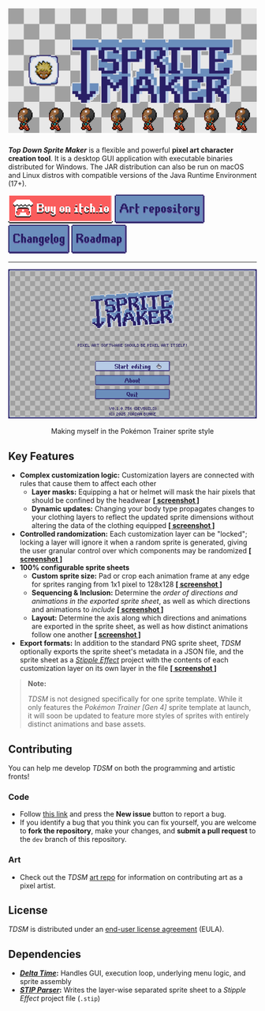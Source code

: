 # ![Top Down Sprite Maker](https://raw.githubusercontent.com/jbunke/tdsm-art/refs/heads/master/_tdsm/logo/banner.gif)

***Top Down Sprite Maker*** is a flexible and powerful **pixel art character creation tool**. It is a desktop GUI application with executable binaries distributed for Windows. The JAR distribution can also be run on macOS and Linux distros with compatible versions of the Java Runtime Environment (17+).

[![Buy on itch.io](https://raw.githubusercontent.com/jbunke/tdsm-art/refs/heads/master/_tdsm/assets/itch-button.png)](https://flinkerflitzer.itch.io/tdsm)
[![Art repository](https://raw.githubusercontent.com/jbunke/tdsm-art/refs/heads/master/_tdsm/assets/art-repo-button.png)](https://github.com/jbunke/tdsm-art)
[![Changelog](https://raw.githubusercontent.com/jbunke/tdsm-art/refs/heads/master/_tdsm/assets/changelog-button.png)](https://github.com/jbunke/tdsm/blob/master/res/tooltips/changelog.txt)
[![Roadmap](https://raw.githubusercontent.com/jbunke/tdsm-art/refs/heads/master/_tdsm/assets/roadmap-button.png)](https://github.com/jbunke/tdsm/blob/master/res/tooltips/roadmap.txt)

---

![Example](https://raw.githubusercontent.com/jbunke/tdsm-art/refs/heads/master/_tdsm/assets/runthrough.gif)

<div align="center">Making myself in the Pokémon Trainer sprite style</div>

## Key Features

* **Complex customization logic:** Customization layers are connected with rules that cause them to affect each other
  * **Layer masks:** Equipping a hat or helmet will mask the hair pixels that should be confined by the headwear [**[ screenshot ]**](https://raw.githubusercontent.com/jbunke/tdsm-art/refs/heads/master/_tdsm/assets/mask.gif)
  * **Dynamic updates:** Changing your body type propagates changes to your clothing layers to reflect the updated sprite dimensions without altering the data of the clothing equipped [**[ screenshot ]**](https://raw.githubusercontent.com/jbunke/tdsm-art/refs/heads/master/_tdsm/assets/change-propagation.gif)
* **Controlled randomization:** Each customization layer can be "locked"; locking a layer will ignore it when a random sprite is generated, giving the user granular control over which components may be randomized [**[ screenshot ]**](https://raw.githubusercontent.com/jbunke/tdsm-art/refs/heads/master/_tdsm/logo/itch/feat-lock-layers.gif)
* **100% configurable sprite sheets**
  * **Custom sprite size:** Pad or crop each animation frame at any edge for sprites ranging from 1x1 pixel to 128x128 [**[ screenshot ]**](https://raw.githubusercontent.com/jbunke/tdsm-art/refs/heads/master/_tdsm/assets/padding.gif)
  * **Sequencing & Inclusion:** Determine the *order of directions and animations in the exported sprite sheet*, as well as which directions and animations to *include* [**[ screenshot ]**](https://raw.githubusercontent.com/jbunke/tdsm-art/refs/heads/master/_tdsm/assets/sequencing.gif)
  * **Layout:** Determine the axis along which directions and animations are exported in the sprite sheet, as well as how distinct animations follow one another [**[ screenshot ]**](https://raw.githubusercontent.com/jbunke/tdsm-art/refs/heads/master/_tdsm/assets/layout.gif)
* **Export formats:** In addition to the standard PNG sprite sheet, *TDSM* optionally exports the sprite sheet's metadata in a JSON file, and the sprite sheet as a [*Stipple Effect*](https://github.com/stipple-effect/stipple-effect) project with the contents of each customization layer on its own layer in the file [**[ screenshot ]**](https://raw.githubusercontent.com/jbunke/tdsm-art/refs/heads/master/_tdsm/assets/export-formats.gif)

> **Note:**
> 
> *TDSM* is not designed specifically for one sprite template. While it only features the *Pokémon Trainer \[Gen 4\]* sprite template at launch, it will soon be updated to feature more styles of sprites with entirely distinct animations and base assets.

## Contributing

You can help me develop *TDSM* on both the programming and artistic fronts!

### Code

* Follow [this link](https://github.com/jbunke/tdsm/issues) and press the **New issue** button to report a bug.
* If you identify a bug that you think you can fix yourself, you are welcome to **fork the repository**, make your changes, and **submit a pull request** to the `dev` branch of this repository.

### Art

* Check out the *TDSM* [art repo](https://github.com/jbunke/tdsm-art) for information on contributing art as a pixel artist.

## License

*TDSM* is distributed under an [end-user license agreement](./LICENSE) (EULA).

## Dependencies

* **[_Delta Time_](https://github.com/jbunke/delta-time):** Handles GUI, execution loop, underlying menu logic, and sprite assembly
* **[_STIP Parser_](https://github.com/stipple-effect/stip-parser):** Writes the layer-wise separated sprite sheet to a *Stipple Effect* project file (`.stip`)
